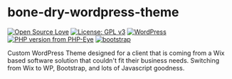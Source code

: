 # bone-dry-wordpress-theme
[![Open Source Love](https://img.shields.io/badge/Open%20Source-%20%E2%9D%A4%20-ff69b4.svg)](https://opensource.org/) [![License: GPL v3](https://img.shields.io/badge/License-GPL%20v3-blue.svg)](https://www.gnu.org/licenses/gpl-3.0) [![WordPress](https://img.shields.io/wordpress/v/akismet.svg)](https://github.com/bkaminski/bone-dry-wordpress-theme/) [![PHP version from PHP-Eye](https://img.shields.io/php-eye/symfony/symfony.svg)](https://github.com/bkaminski/bone-dry-wordpress-theme/)  [![bootstrap](https://img.shields.io/badge/Bootstrap-v4.1.1-563d7c.svg)](https://getbootstrap.com)


Custom WordPress Theme designed for a client that is coming from a Wix based software solution that couldn't fit their business needs. Switching from Wix to WP, Bootstrap, and lots of Javascript goodness.
